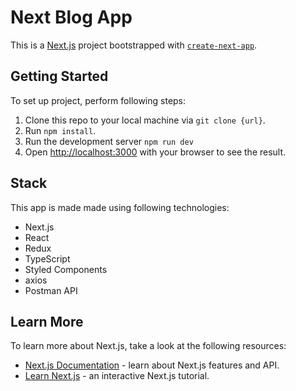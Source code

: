 # Next Blog App

This is a [Next.js](https://nextjs.org/) project bootstrapped with [`create-next-app`](https://github.com/vercel/next.js/tree/canary/packages/create-next-app).

## Getting Started

To set up project, perform following steps:

1. Clone this repo to your local machine via `git clone {url}`.
2. Run `npm install`.
3. Run the development server `npm run dev`
4. Open [http://localhost:3000](http://localhost:3000) with your browser to see the result.

## Stack

This app is made made using following technologies:

- Next.js
- React
- Redux
- TypeScript
- Styled Components
- axios
- Postman API

## Learn More

To learn more about Next.js, take a look at the following resources:

- [Next.js Documentation](https://nextjs.org/docs) - learn about Next.js features and API.
- [Learn Next.js](https://nextjs.org/learn) - an interactive Next.js tutorial.
